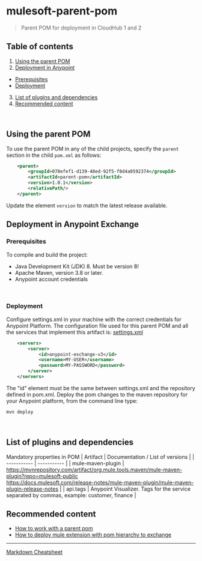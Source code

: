 # mulesoft-parent-pom
>Parent POM for deployment in CloudHub 1 and 2

## Table of contents
1. [Using the parent POM](#usinge-the-parent-pom)
2. [Deployment in Anypoint](#deployment-in-anypoint-exchange)
  * [Prerequisites](#prerequisites)
  * [Deployment](#deployment)
3. [List of plugins and dependencies](#list-of-plugins-and-dependencies)
4. [Recommended content](#recommended-content)

<br>

## Using the parent POM
To use the parent POM in any of the child projects, specify the `parent`
section in the child `pom.xml` as follows:
```xml
	<parent>
		<groupId>078efef1-d139-48ed-92f5-f8d4a0592374</groupId>
		<artifactId>parent-pom</artifactId>
		<version>1.0.1</version>
		<relativePath/>
	</parent>
``` 

Update the element `version` to match the latest release available.

## Deployment in Anypoint Exchange

### Prerequisites
To compile and build the project:
* Java Development Kit (JDK) 8. Must be version 8!
* Apache Maven, version 3.8 or later.
* Anypoint account credentials

<br>

### Deployment
Configure settings.xml in your machine with the correct credentials for Anypoint Platform.
The configuration file used for this parent POM and all the services that implement this artifact is: [settings.xml](
https://github.com/jpontdia/mule-micorp-pom/blob/main/settings.xml)

```xml
	<servers>
		<server>
			<id>anypoint-exchange-v3</id>
			<username>MY-USER</username>
			<password>MY-PASSWORD</password>
		</server>
	</servers>
```

The "id" element must be the same between settings.xml and the repository defined in pom.xml.
Deploy the pom changes to the maven repository for your Anypoint platform, from the command line type:

```xml
mvn deploy
```

<br>

## List of plugins and dependencies
Mandatory properties in POM 
| Artifact      | Documentation / List of versions |
| ----------- | ----------- |
| mule-maven-plugin | https://mvnrepository.com/artifact/org.mule.tools.maven/mule-maven-plugin?repo=mulesoft-public \
https://docs.mulesoft.com/release-notes/mule-maven-plugin/mule-maven-plugin-release-notes       |
| api.tags      | Anypoint Visualizer. Tags for the service separated by commas, example: customer, finance |


## Recommended content
* [How to work with a parent pom](https://help.mulesoft.com/s/article/How-to-work-with-a-parent-pom)
* [How to deploy mule extension with pom hierarchy to exchange](https://help.mulesoft.com/s/article/How-to-deploy-mule-extension-with-pom-hierarchy-to-exchange)

---
[Markdown Cheatsheet](https://github.com/adam-p/markdown-here/wiki/Markdown-Cheatsheet)